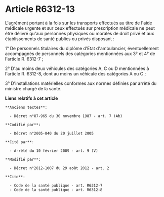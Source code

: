 # Article R6312-13

L'agrément portant à la fois sur les transports effectués au titre de l'aide médicale urgente et sur ceux effectués sur
prescription médicale ne peut être délivré qu'aux personnes physiques ou morales de droit privé et aux établissements de
santé publics ou privés disposant : 

1° De personnels titulaires du diplôme d'Etat d'ambulancier, éventuellement accompagnés de personnels des catégories
mentionnées aux 3° et 4° de l'article R. 6312-7 ; 

2° D'au moins deux véhicules des catégories A, C ou D mentionnées à l'article R. 6312-8, dont au moins un véhicule des
catégories A ou C ; 

3° D'installations matérielles conformes aux normes définies par arrêté du ministre chargé de la santé.

**Liens relatifs à cet article**

	**Anciens textes**:

	  - Décret n°87-965 du 30 novembre 1987 - art. 7 (Ab)

	**Codifié par**:

	  - Décret n°2005-840 du 20 juillet 2005

	**Cité par**:

	  - Arrêté du 10 février 2009 - art. 9 (V)

	**Modifié par**:

	  - Décret n°2012-1007 du 29 août 2012 - art. 2

	**Cite**:

	  - Code de la santé publique - art. R6312-7
	  - Code de la santé publique - art. R6312-8
